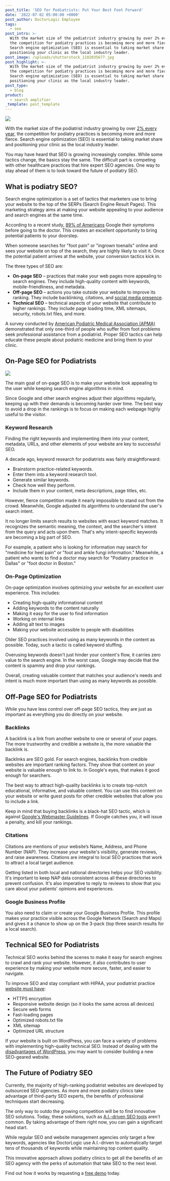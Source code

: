 ```yaml
---
post_title: 'SEO for Podiatrists: Put Your Best Foot Forward'
date: '2022-07-02 05:00:00 +0000'
post_author: DoctorLogic Employee
tags:
  - seo
post_intro: >-
  With the market size of the podiatrist industry growing by over 2% every year,
  the competition for podiatry practices is becoming more and more fierce.
  Search engine optimization (SEO) is essential to taking market share and
  positioning your clinic as the local industry leader.
post_image: /uploads/shutterstock_1102035677.jpg
post_highlight: >-
  With the market size of the podiatrist industry growing by over 2% every year,
  the competition for podiatry practices is becoming more and more fierce.
  Search engine optimization (SEO) is essential to taking market share and
  positioning your clinic as the local industry leader.
post_type:
  - blog
product:
  - search amplifier
_template: post_template
---
```


![](/uploads/shutterstock_1408206383.jpg)

With the market size of the podiatrist industry growing by over [2% every year](https://www.ibisworld.com/industry-statistics/market-size/podiatrists-united-states/#:\~:text=The%20market%20size%20of%20the%20Podiatrists%20industry%20is%20expected%20to,average%20between%202017%20and%202022.), the competition for podiatry practices is becoming more and more fierce. Search engine optimization (SEO) is essential to taking market share and positioning your clinic as the local industry leader.

You may have heard that SEO is growing increasingly complex. While some tactics change, the basics stay the same. The difficult part is competing with other healthcare practices that hire expert SEO agencies. One way to stay ahead of them is to look toward the future of podiatry SEO.

## **What is podiatry SEO?**

Search engine optimization is a set of tactics that marketers use to bring your website to the top of the SERPs (Search Engine Result Pages). This marketing strategy aims at making your website appealing to your audience and search engines at the same time.

According to a recent study, [89% of Americans](https://eligibility.com/medicare/states-most-googled-medical-symptom) Google their symptoms before going to the doctor. This creates an excellent opportunity to bring potential patients to your doorstep.

When someone searches for "foot pain" or "ingrown toenails" online and sees your website on top of the search, they are highly likely to visit it. Once the potential patient arrives at the website, your conversion tactics kick in.

The three types of SEO are:

* **On-page SEO** – practices that make your web pages more appealing to search engines. They include high-quality content with keywords, mobile-friendliness, and metadata.
* **Off-page SEO** – actions you take outside your website to improve its ranking. They include backlinking, citations, and [social media presence](https://doctorlogic.com/blog/how-to-improve-your-social-media-presence.html).
* **Technical SEO** – technical aspects of your website that contribute to higher rankings. They include page loading time, XML sitemaps, security, robots.txt files, and more.

A survey conducted by [American Podiatric Medical Association (APMA)](https://www.prnewswire.com/news-releases/new-survey-reveals-majority-of-americans-suffer-from-foot-pain-259775741.html) demonstrated that only one-third of people who suffer from foot problems seek professional assistance from a podiatrist. Proper SEO tactics can help educate these people about podiatric medicine and bring them to your clinic.

## **On-Page SEO for Podiatrists**

![](/uploads/shutterstock_1094519330.jpg)

The main goal of on-page SEO is to make your website look appealing to the user while keeping search engine algorithms in mind.

Since Google and other search engines adjust their algorithms regularly, keeping up with their demands is becoming harder over time. The best way to avoid a drop in the rankings is to focus on making each webpage highly useful to the visitor.

### **Keyword Research**

Finding the right keywords and implementing them into your content, metadata, URLs, and other elements of your website are key to successful SEO.

A decade ago, keyword research for podiatrists was fairly straightforward:

* Brainstorm practice-related keywords.
* Enter them into a keyword research tool.
* Generate similar keywords.
* Check how well they perform.
* Include them in your content, meta descriptions, page titles, etc.

However, fierce competition made it nearly impossible to stand out from the crowd. Meanwhile, Google adjusted its algorithms to understand the user's search intent.

It no longer limits search results to websites with exact keyword matches. It recognizes the semantic meaning, the context, and the searcher's intent from the query and acts upon them. That's why intent-specific keywords are becoming a big part of SEO.

For example, a patient who is looking for information may search for "medicine for heel pain" or "foot and ankle fungi information." Meanwhile, a patient who wants to find a doctor may search for "Podiatry practice in Dallas" or "foot doctor in Boston."

### **On-Page Optimization**

On-page optimization involves optimizing your website for an excellent user experience. This includes:

* Creating high-quality informational content
* Adding keywords to the content naturally
* Making it easy for the user to find information
* Working on internal links
* Adding alt text to images
* Making your website accessible to people with disabilities

Older SEO practices involved using as many keywords in the content as possible. Today, such a tactic is called keyword stuffing.

Overusing keywords doesn't just hinder your content's flow, it carries zero value to the search engine. In the worst case, Google may decide that the content is spammy and drop your rankings.

Overall, creating valuable content that matches your audience's needs and intent is much more important than using as many keywords as possible.

## **Off-Page SEO for Podiatrists**

While you have less control over off-page SEO tactics, they are just as important as everything you do directly on your website.

### **Backlinks**

A backlink is a link from another website to one or several of your pages. The more trustworthy and credible a website is, the more valuable the backlink is.

Backlinks are SEO gold. For search engines, backlinks from credible websites are important ranking factors. They show that content on your website is valuable enough to link to. In Google's eyes, that makes it good enough for searchers.

The best way to attract high-quality backlinks is to create top-notch educational, informative, and valuable content. You can use this content on your website or write guest posts for other credible websites that allow you to include a link.

Keep in mind that buying backlinks is a black-hat SEO tactic, which is against [Google's Webmaster Guidelines](https://developers.google.com/search/docs/advanced/guidelines/link-schemes?visit_id=637909628836512077-206279832&rd=1). If Google catches you, it will issue a penalty, and kill your rankings.

### **Citations**

Citations are mentions of your website’s Name, Address, and Phone Number (NAP). They increase your website's visibility, generate reviews, and raise awareness. Citations are integral to local SEO practices that work to attract a local target audience.

Getting listed in both local and national directories helps your SEO visibility. It's important to keep NAP data consistent across all these directories to prevent confusion. It's also imperative to reply to reviews to show that you care about your patients' opinions and experiences.

### **Google Business Profile**

You also need to claim or create your Google Business Profile. This profile makes your practice visible across the Google Network (Search and Maps) and gives it a chance to show up on the 3-pack (top three search results for a local search).

## **Technical SEO for Podiatrists**

Technical SEO works behind the scenes to make it easy for search engines to crawl and rank your website. However, it also contributes to user experience by making your website more secure, faster, and easier to navigate.

To improve SEO and stay compliant with HIPAA, your podiatrist practice [website must have](https://doctorlogic.com/blog/medical-website-must-have.html):

* HTTPS encryption
* Responsive website design (so it looks the same across all devices)
* Secure web forms
* Fast-loading pages
* Optimized robots.txt file
* XML sitemap
* Optimized URL structure

If your website is built on WordPress, you can face a variety of problems with implementing high-quality technical SEO. Instead of dealing with the [disadvantages of WordPress](https://doctorlogic.com/blog/disadvantages-of-wordpress.html), you may want to consider building a new SEO-geared website.

## **The Future of Podiatry SEO**

Currently, the majority of high-ranking podiatrist websites are developed by outsourced SEO agencies. As more and more podiatry clinics take advantage of third-party SEO experts, the benefits of professional techniques start decreasing.

The only way to outdo the growing competition will be to find innovative SEO solutions. Today, these solutions, such as [A.I.-driven SEO tools](https://doctorlogic.com/medical-seo-search-amplifier) aren't common. By taking advantage of them right now, you can gain a significant head start.

While regular SEO and website management agencies only target a few keywords, agencies like DoctorLogic use A.I.-driven to automatically target tens of thousands of keywords while maintaining top content quality.

This innovative approach allows podiatry clinics to get all the benefits of an SEO agency with the perks of automation that take SEO to the next level.

Find out how it works by requesting a [free demo](https://growth.doctorlogic.com/get-a-demo) today.
